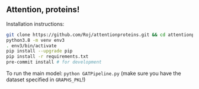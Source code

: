 ## Attention, proteins!


Installation instructions:

```bash
git clone https://github.com/Roj/attentionproteins.git && cd attentionproteins
python3.8 -m venv env3
. env3/bin/activate
pip install --upgrade pip
pip install -r requirements.txt
pre-commit install # for development
```

To run the main model: `python GATPipeline.py` (make sure you have the dataset specified in
`GRAPHS_PKL`!)
